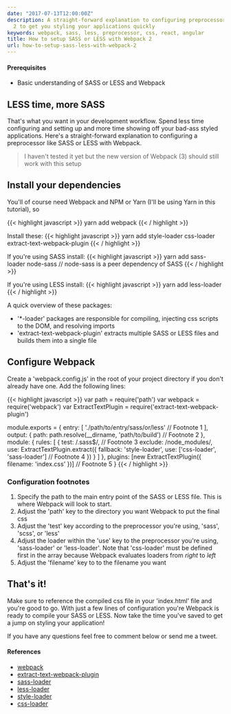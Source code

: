 ```yaml
---
date: "2017-07-13T12:00:00Z"
description: A straight-forward explanation to configuring preprocessors with Webpack
  2 to get you styling your applications quickly
keywords: webpack, sass, less, preprocessor, css, react, angular
title: How to setup SASS or LESS with Webpack 2
url: how-to-setup-sass-less-with-webpack-2
---
```


#### Prerequisites
- Basic understanding of SASS or LESS and Webpack

## LESS time, more SASS

That's what you want in your development workflow. Spend less time configuring and setting up and more time showing off your bad-ass styled applications. Here's a straight-forward explanation to configuring a preprocessor like SASS or LESS with Webpack.

> I haven't tested it yet but the new version of Webpack (3) should still work with this setup

## Install your dependencies

You'll of course need Webpack and NPM or Yarn (I'll be using Yarn in this tutorial), so

{{< highlight javascript >}}
yarn add webpack
{{< / highlight >}}

Install these:
{{< highlight javascript >}}
yarn add style-loader css-loader extract-text-webpack-plugin
{{< / highlight >}}

If you're using SASS install:
{{< highlight javascript >}}
yarn add sass-loader node-sass
// node-sass is a peer dependency of SASS
{{< / highlight >}}

If you're using LESS install:
{{< highlight javascript >}}
yarn add less-loader
{{< / highlight >}}

A quick overview of these packages:
- '*-loader' packages are responsible for compiling, injecting css scripts to the DOM, and resolving imports
- 'extract-text-webpack-plugin' extracts multiple SASS or LESS files and builds them into a single file

## Configure Webpack

Create a 'webpack.config.js' in the root of your project directory if you don't already have one. Add the following lines:

{{< highlight javascript >}}
var path = require('path')
var webpack = require('webpack')
var ExtractTextPlugin = require('extract-text-webpack-plugin')

module.exports = {
  entry: [
    './path/to/entry/sass/or/less' // Footnote 1
  ],
  output: {
    path: path.resolve(__dirname, 'path/to/build') // Footnote 2
  },
  module: {
    rules: [
      {
        test: /\.sass$/, // Footnote 3
        exclude: /node_modules/,
        use: ExtractTextPlugin.extract({
          fallback: 'style-loader',
          use: ['css-loader', 'sass-loader'] // Footnote 4
        })
      }
    ]
  },
  plugins: [new ExtractTextPlugin({ filename: 'index.css' })] // Footnote 5
}
{{< / highlight >}}

### Configuration footnotes

 1. Specify the path to the main entry point of the SASS or LESS file. This is where Webpack will look to start.
 1. Adjust the 'path' key to the directory you want Webpack to put the final css
 1. Adjust the 'test' key according to the preprocessor you're using, 'sass', 'scss', or 'less'
 1. Adjust the loader within the 'use' key to the preprocessor you're using, 'sass-loader' or 'less-loader'. Note that 'css-loader' must be defined first in the array because Webpack evaluates loaders from *right* to *left*
 1. Adjust the 'filename' key to to the filename you want

## That's it!

Make sure to reference the compiled css file in your 'index.html' file and you're good to go. With just a few lines of configuration you're Webpack is ready to compile your SASS or LESS. Now take the time you've saved to get a jump on styling your application!

If you have any questions feel free to comment below or send me a tweet.

#### References
- [webpack](https://webpack.js.org/configuration/)
- [extract-text-webpack-plugin](https://github.com/webpack-contrib/extract-text-webpack-plugin)
- [sass-loader](https://github.com/webpack-contrib/sass-loader)
- [less-loader](https://github.com/webpack-contrib/less-loader)
- [style-loader](https://github.com/webpack-contrib/style-loader)
- [css-loader](https://github.com/webpack-contrib/css-loader)
